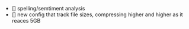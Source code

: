 - [] spelling/semtiment analysis
- [] new config that track file sizes, compressing higher and higher as it reaces 5GB

